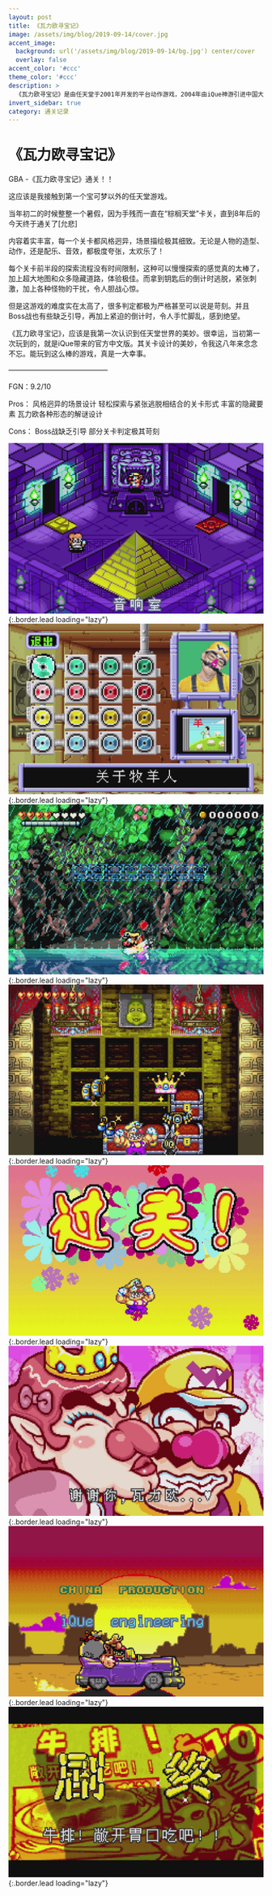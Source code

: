 ```yaml
---
layout: post
title: 《瓦力欧寻宝记》
image: /assets/img/blog/2019-09-14/cover.jpg
accent_image: 
  background: url('/assets/img/blog/2019-09-14/bg.jpg') center/cover
  overlay: false
accent_color: '#ccc'
theme_color: '#ccc'
description: >
  《瓦力欧寻宝记》是由任天堂于2001年开发的平台动作游戏，2004年由iQue神游引进中国大陆，并登陆iQue GBA。
invert_sidebar: true
category: 通关记录
---
```


# 《瓦力欧寻宝记》

GBA -《瓦力欧寻宝记》通关！！

这应该是我接触到第一个宝可梦以外的任天堂游戏。

当年初二的时候整整一个暑假，因为手残而一直在“棕榈天堂”卡关，直到8年后的今天终于通关了[允悲]

内容着实丰富，每一个关卡都风格迥异，场景描绘极其细致。无论是人物的造型、动作，还是配乐、音效，都极度夸张，太欢乐了！

每个关卡前半段的探索流程没有时间限制，这种可以慢慢探索的感觉真的太棒了，加上超大地图和众多隐藏道路，体验极佳。而拿到钥匙后的倒计时逃脱，紧张刺激，加上各种怪物的干扰，令人胆战心惊。

但是这游戏的难度实在太高了，很多判定都极为严格甚至可以说是苛刻。并且Boss战也有些缺乏引导，再加上紧迫的倒计时，令人手忙脚乱，感到绝望。

《瓦力欧寻宝记》，应该是我第一次认识到任天堂世界的美妙。很幸运，当初第一次玩到的，就是iQue带来的官方中文版。其关卡设计的美妙，令我这八年来念念不忘。能玩到这么棒的游戏，真是一大幸事。

——————————————

FGN：9.2/10

Pros：
风格迥异的场景设计
轻松探索与紧张逃脱相结合的关卡形式
丰富的隐藏要素
瓦力欧各种形态的解谜设计

Cons：
Boss战缺乏引导
部分关卡判定极其苛刻

![](/assets/img/blog/2019-09-14/1.jpg){:.border.lead loading="lazy"}
![](/assets/img/blog/2019-09-14/2.jpg){:.border.lead loading="lazy"}
![](/assets/img/blog/2019-09-14/3.jpg){:.border.lead loading="lazy"}
![](/assets/img/blog/2019-09-14/4.jpg){:.border.lead loading="lazy"}
![](/assets/img/blog/2019-09-14/5.jpg){:.border.lead loading="lazy"}
![](/assets/img/blog/2019-09-14/6.jpg){:.border.lead loading="lazy"}
![](/assets/img/blog/2019-09-14/7.jpg){:.border.lead loading="lazy"}
![](/assets/img/blog/2019-09-14/8.jpg){:.border.lead loading="lazy"}

